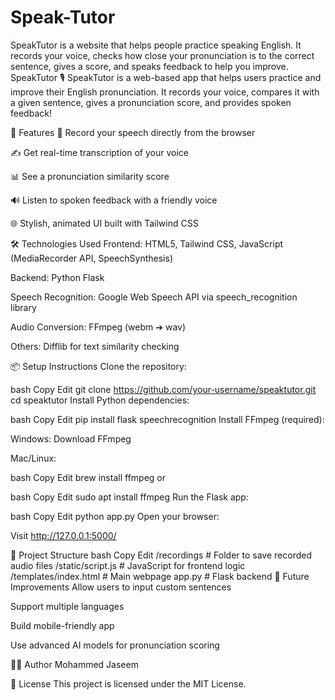 # Speak-Tutor
SpeakTutor is a website that helps people practice speaking English. It records your voice, checks how close your pronunciation is to the correct sentence, gives a score, and speaks feedback to help you improve.
SpeakTutor 🎙️
SpeakTutor is a web-based app that helps users practice and improve their English pronunciation.
It records your voice, compares it with a given sentence, gives a pronunciation score, and provides spoken feedback!

🚀 Features
🎤 Record your speech directly from the browser

✍️ Get real-time transcription of your voice

📊 See a pronunciation similarity score

🔊 Listen to spoken feedback with a friendly voice

🌐 Stylish, animated UI built with Tailwind CSS

🛠️ Technologies Used
Frontend: HTML5, Tailwind CSS, JavaScript (MediaRecorder API, SpeechSynthesis)

Backend: Python Flask

Speech Recognition: Google Web Speech API via speech_recognition library

Audio Conversion: FFmpeg (webm ➔ wav)

Others: Difflib for text similarity checking

📦 Setup Instructions
Clone the repository:

bash
Copy
Edit
git clone https://github.com/your-username/speaktutor.git
cd speaktutor
Install Python dependencies:

bash
Copy
Edit
pip install flask speechrecognition
Install FFmpeg (required):

Windows: Download FFmpeg

Mac/Linux:

bash
Copy
Edit
brew install ffmpeg
or

bash
Copy
Edit
sudo apt install ffmpeg
Run the Flask app:

bash
Copy
Edit
python app.py
Open your browser:

Visit http://127.0.0.1:5000/

📁 Project Structure
bash
Copy
Edit
/recordings          # Folder to save recorded audio files
/static/script.js    # JavaScript for frontend logic
/templates/index.html # Main webpage
app.py               # Flask backend
🎯 Future Improvements
Allow users to input custom sentences

Support multiple languages

Build mobile-friendly app

Use advanced AI models for pronunciation scoring

🧑‍💻 Author
Mohammed Jaseem

📄 License
This project is licensed under the MIT License.


